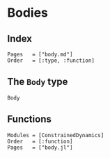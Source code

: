 # Bodies

## Index

```@index
Pages   = ["body.md"]
Order   = [:type, :function]
```

## The `Body` type

```@docs
Body
```

## Functions

```@autodocs
Modules = [ConstrainedDynamics]
Order   = [:function]
Pages   = ["body.jl"]
```